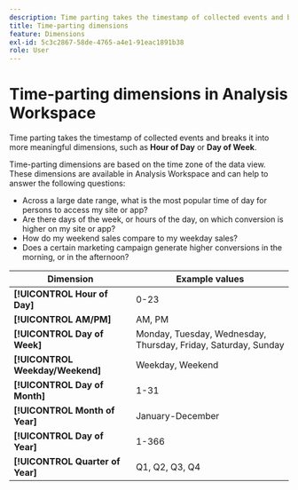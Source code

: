 ```yaml
---
description: Time parting takes the timestamp of collected events and breaks it into more meaningful dimensions, such as "Hour of Day" or "Day of Week".
title: Time-parting dimensions
feature: Dimensions
exl-id: 5c3c2867-58de-4765-a4e1-91eac1891b38
role: User
---
```

# Time-parting dimensions in Analysis Workspace

Time parting takes the timestamp of collected events and breaks it into more meaningful dimensions, such as **Hour of Day** or **Day of Week**.

Time-parting dimensions are based on the time zone of the data view. These dimensions are available in Analysis Workspace and can help to answer the following questions:

* Across a large date range, what is the most popular time of day for persons to access my site or app? 
* Are there days of the week, or hours of the day, on which conversion is higher on my site or app? 
* How do my weekend sales compare to my weekday sales? 
* Does a certain marketing campaign generate higher conversions in the morning, or in the afternoon?

| Dimension | Example values |
|--- |--- |
|**[!UICONTROL Hour of Day]**|0-23|
|**[!UICONTROL AM/PM]**|AM, PM|
|**[!UICONTROL Day of Week]**|Monday, Tuesday, Wednesday, Thursday, Friday, Saturday, Sunday|
|**[!UICONTROL Weekday/Weekend]**|Weekday, Weekend|
|**[!UICONTROL Day of Month]**|1-31|
|**[!UICONTROL Month of Year]**|January-December|
|**[!UICONTROL Day of Year]**|1-366|
|**[!UICONTROL Quarter of Year]**|Q1, Q2, Q3, Q4|
